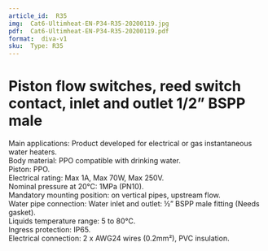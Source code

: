 ```yaml
---
article_id:  R35
img:  Cat6-Ultimheat-EN-P34-R35-20200119.jpg
pdf:  Cat6-Ultimheat-EN-P34-R35-20200119.pdf
format:  diva-v1
sku:  Type: R35
---
```

# Piston flow switches, reed switch contact, inlet and outlet 1/2” BSPP male

Main applications: Product developed for electrical or gas instantaneous water heaters.  
Body material: PPO compatible with drinking water.  
Piston: PPO.  
Electrical rating: Max 1A, Max 70W, Max 250V.  
Nominal pressure at 20°C: 1MPa (PN10).  
Mandatory mounting position: on vertical pipes, upstream flow.  
Water pipe connection: Water inlet and outlet: ½” BSPP male fitting (Needs gasket).  
Liquids temperature range: 5 to 80°C.  
Ingress protection: IP65.  
Electrical connection: 2 x AWG24 wires (0.2mm²), PVC insulation.  
